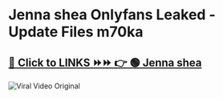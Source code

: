 
 # Jenna shea Onlyfans Leaked - Update Files m70ka

## <h2><a href="https://clipsfans.com/Jenna_shea&ref=git">🔗 Click to LINKS ⏩⏩ 👉 🟢 Jenna shea </a></h2>

<a href="https://clipsfans.com/Jenna_shea&ref=git" rel="nofollow" data-target="animated-image.originalLink"><img src="https://i.ibb.co.com/xMMVF88/686577567.gif" alt="Viral Video Original" style="max-width: 100%; display: inline-block;" data-target="animated-image.originalImage"></a>

